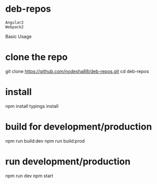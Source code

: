 # deb-repos


    Angular2
    Webpack2

Basic Usage

# clone the repo
  git clone https://github.com/nodesha88/deb-repos.git
  cd deb-repos

# install 
  npm install
  typings install

# build for development/production
  npm run build:dev
  npm run build:prod

# run development/production
  npm run dev
  npm start

